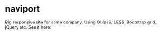 # naviport
Big responsive site for some company. 
Using GulpJS, LESS, Bootstrap grid, jQuery etc. 
See it here: 
